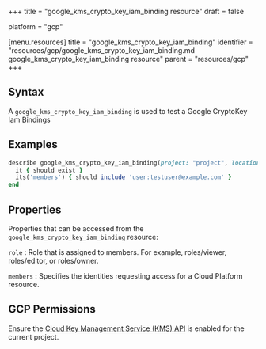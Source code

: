 +++
title = "google_kms_crypto_key_iam_binding resource"
draft = false

platform = "gcp"

[menu.resources]
    title = "google_kms_crypto_key_iam_binding"
    identifier = "resources/gcp/google_kms_crypto_key_iam_binding.md google_kms_crypto_key_iam_binding resource"
    parent = "resources/gcp"
+++

## Syntax

A `google_kms_crypto_key_iam_binding` is used to test a Google CryptoKey Iam Bindings

## Examples

```ruby
describe google_kms_crypto_key_iam_binding(project: "project", location: "location", key_ring_name: "key_ring_name", crypto_key_name: "crypto_key_name", role: "roles/editor") do
  it { should exist }
  its('members') { should include 'user:testuser@example.com' }
end
```

## Properties

Properties that can be accessed from the `google_kms_crypto_key_iam_binding` resource:

`role`
: Role that is assigned to members. For example, roles/viewer, roles/editor, or roles/owner.

`members`
: Specifies the identities requesting access for a Cloud Platform resource.

## GCP Permissions

Ensure the [Cloud Key Management Service (KMS) API](https://console.cloud.google.com/apis/library/cloudkms.googleapis.com/) is enabled for the current project.
